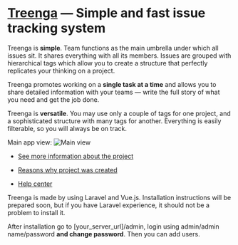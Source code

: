 # [Treenga](https://treenga.com/) — Simple and fast issue tracking system

Treenga is  **simple**. Team functions as the main umbrella under which all issues sit. It shares everything with all its members. Issues are grouped with hierarchical tags which allow you to create a structure that perfectly replicates your thinking on a project.  

Treenga promotes working on a  **single task at a time**  and allows you to share detailed information with your teams — write the full story of what you need and get the job done.  

Treenga is  **versatile**. You may use only a couple of tags for one project, and a sophisticated structure with many tags for another. Everything is easily filterable, so you will always be on track.

Main app view:
![Main view](https://treenga.com/assets/img/features/mainwindow.png?h=ffa3a449df4afc089543574e55e0f03c)

 - [See more information about the
   project](https://treenga.com/about.html)
   
  - [Reasons why project was
   created](https://medium.com/@GreatUX/treenga-the-new-task-management-system-4b778971011d)
   
-  [Help center](https://help.treenga.com/)

Treenga is made by using Laravel and Vue.js. Installation instructions will be prepared soon, but if you have Laravel experience, it should not be a problem to install it.

After installation go to [your_server_url]/admin, login using admin/admin name/password **and change password**. Then you can add users.
